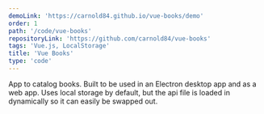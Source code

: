 ```yaml
---
demoLink: 'https://carnold84.github.io/vue-books/demo'
order: 1
path: '/code/vue-books'
repositoryLink: 'https://github.com/carnold84/vue-books'
tags: 'Vue.js, LocalStorage'
title: 'Vue Books'
type: 'code'
---
```


App to catalog books. Built to be used in an Electron desktop app and as a web app. Uses local storage by default, but the api file is loaded in dynamically so it can easily be swapped out.

